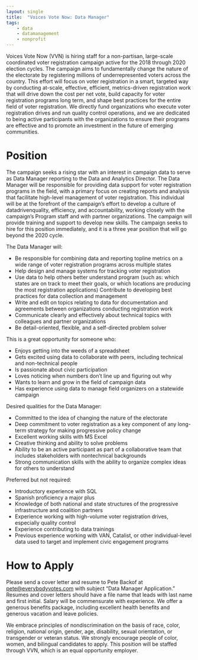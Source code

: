 ```yaml
---
layout: single
title:  "Voices Vote Now: Data Manager"
tags: 
    - data
    - datamanagement
    - nonprofit
---
```

Voices Vote Now (VVN) is hiring staff for a non-partisan, large-scale coordinated voter registration campaign active for the 2018 through 2020 election cycles. The campaign aims to fundamentally change the nature of the electorate by registering millions of underrepresented voters across the country. This effort will focus on voter registration in a smart, targeted way by conducting at-scale, effective, efficient, metrics-driven registration work that will drive down the cost per net vote, build capacity for voter registration programs long term, and shape best practices for the entire field of voter registration. We directly fund organizations who execute voter registration drives and run quality control operations, and we are dedicated to being active participants with the organizations to ensure their programs are effective and to promote an investment in the future of emerging communities.

# Position 

The campaign seeks a rising star with an interest in campaign data to serve as Data Manager reporting to the Data and Analytics Director. The Data Manager will be responsible for providing data support for voter registration programs in the field, with a primary focus on creating reports and analysis that facilitate high-level management of voter registration. This individual will be at the forefront of the campaign’s effort to develop a culture of datadrivenquality, efficiency, and accountability, working closely with the campaign’s Program staff and with partner organizations. The campaign will provide training and support to develop new skills. The campaign seeks to hire for this position immediately, and it is a three year position that will go beyond the 2020 cycle. 

The Data Manager will:

* Be responsible for combining data and reporting topline metrics on a wide range of voter registration programs across multiple states
* Help design and manage systems for tracking voter registration
* Use data to help others better understand program (such as: which states are on track to meet their goals, or which locations are producing the most registration applications)
Contribute to developing best practices for data collection and management
* Write and edit on topics relating to data for documentation and agreements between organizations 
conducting registration work
* Communicate clearly and effectively about technical topics with colleagues and partner organizations
* Be detail-oriented, flexible, and a self-directed problem solver

This is a great opportunity for someone who:

* Enjoys getting into the weeds of a spreadsheet 
* Gets excited using data to collaborate with peers, including technical and non-technical people
* Is passionate about civic participation 
* Loves noticing when numbers don’t line up and figuring out why 
* Wants to learn and grow in the field of campaign data
* Has experience using data to manage field organizers on a statewide campaign

Desired qualities for the Data Manager:

* Committed to the idea of changing the nature of the electorate
* Deep commitment to voter registration as a key component of any long-term strategy for making progressive policy change
* Excellent working skills with MS Excel 
* Creative thinking and ability to solve problems
* Ability to be an active participant as part of a collaborative team that includes stakeholders with nontechnical backgrounds 
* Strong communication skills with the ability to organize complex ideas for others to understand 

Preferred but not required:

* Introductory experience with SQL 
* Spanish proficiency a major plus 
* Knowledge of both national and state structures of the progressive infrastructure and coalition partners
* Experience working with high-volume voter registration drives, especially quality control
* Experience contributing to data trainings 
* Previous experience working with VAN, Catalist, or other individual-level data used to target and implement civic engagement programs

# How to Apply

Please send a cover letter and resume to Pete Backof at pete@everybodyvotes.com with subject “Data Manager Application.” Resumes and cover letters should have a file name that leads with last name and first initial. Salary will be commensurate with experience. We offer a generous benefits package, including excellent health benefits and generous vacation and leave policies.

We embrace principles of nondiscrimination on the basis of race, color, religion, national origin, gender, age, disability, sexual orientation, or transgender or veteran status. We strongly encourage people of color, women, and bilingual candidates to apply. This position will be staffed through VVN, which is an equal opportunity employer.
